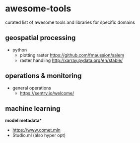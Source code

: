# awesome-tools
curated list of awesome tools and libraries for specific domains

## geospatial processing
- python
  - plotting raster https://github.com/fmaussion/salem
  - raster handling http://xarray.pydata.org/en/stable/

## operations & monitoring
- general operations
  - https://sentry.io/welcome/

## machine learning
**model metadata***
- https://www.comet.mln
- Studio.ml (also hyper opt)
